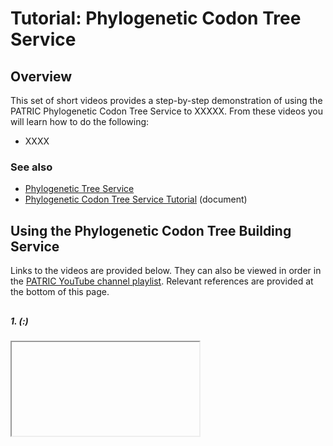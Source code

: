# Tutorial: Phylogenetic Codon Tree Service

## Overview
This set of short videos provides a step-by-step demonstration of using the PATRIC Phylogenetic Codon Tree Service to XXXXX. From these videos you will learn how to do the following:

* XXXX

### See also
* [Phylogenetic Tree Service](https://patricbrc.org/app/PhylogeneticTree)
* [Phylogenetic Codon Tree Service Tutorial](https://docs.patricbrc.org/tutorial/codon_tree_building/codon_tree_building.html) (document)

## Using the Phylogenetic Codon Tree Building Service

Links to the videos are provided below.  They can also be viewed in order in the [PATRIC YouTube channel playlist](https://www.youtube.com/playlist?list=PLsstVALeacEIj7YA33V4nYi10oOZgEVDq). Relevant references are provided at the bottom of this page.

##  
##### 1.  (:)
<iframe </iframe>


##  
## References
* 
